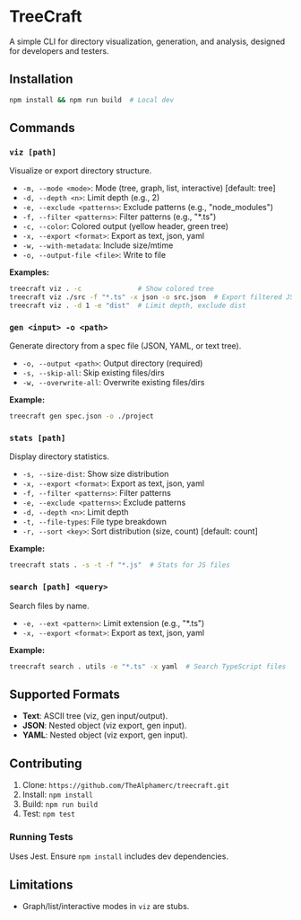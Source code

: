 # TreeCraft

A simple CLI for directory visualization, generation, and analysis, designed for developers and testers.

## Installation

```bash
npm install && npm run build  # Local dev
```

## Commands

### `viz [path]`
Visualize or export directory structure.

- `-m, --mode <mode>`: Mode (tree, graph, list, interactive) [default: tree]
- `-d, --depth <n>`: Limit depth (e.g., 2)
- `-e, --exclude <patterns>`: Exclude patterns (e.g., "node_modules")
- `-f, --filter <patterns>`: Filter patterns (e.g., "*.ts")
- `-c, --color`: Colored output (yellow header, green tree)
- `-x, --export <format>`: Export as text, json, yaml
- `-w, --with-metadata`: Include size/mtime
- `-o, --output-file <file>`: Write to file

**Examples:**
```bash
treecraft viz . -c              # Show colored tree
treecraft viz ./src -f "*.ts" -x json -o src.json  # Export filtered JSON
treecraft viz . -d 1 -e "dist"  # Limit depth, exclude dist
```

### `gen <input> -o <path>`
Generate directory from a spec file (JSON, YAML, or text tree).

- `-o, --output <path>`: Output directory (required)
- `-s, --skip-all`: Skip existing files/dirs
- `-w, --overwrite-all`: Overwrite existing files/dirs

**Example:**
```bash
treecraft gen spec.json -o ./project 
```

### `stats [path]`
Display directory statistics.

- `-s, --size-dist`: Show size distribution
- `-x, --export <format>`: Export as text, json, yaml
- `-f, --filter <patterns>`: Filter patterns
- `-e, --exclude <patterns>`: Exclude patterns
- `-d, --depth <n>`: Limit depth
- `-t, --file-types`: File type breakdown
- `-r, --sort <key>`: Sort distribution (size, count) [default: count]

**Example:**
```bash
treecraft stats . -s -t -f "*.js"  # Stats for JS files
```

### `search [path] <query>`
Search files by name.

- `-e, --ext <pattern>`: Limit extension (e.g., "*.ts")
- `-x, --export <format>`: Export as text, json, yaml

**Example:**
```bash
treecraft search . utils -e "*.ts" -x yaml  # Search TypeScript files
```

## Supported Formats
- **Text**: ASCII tree (viz, gen input/output).
- **JSON**: Nested object (viz export, gen input).
- **YAML**: Nested object (viz export, gen input).

## Contributing

1. Clone: `https://github.com/TheAlphamerc/treecraft.git`
2. Install: `npm install`
3. Build: `npm run build`
4. Test: `npm test`

### Running Tests
Uses Jest. Ensure `npm install` includes dev dependencies.

## Limitations
- Graph/list/interactive modes in `viz` are stubs.

